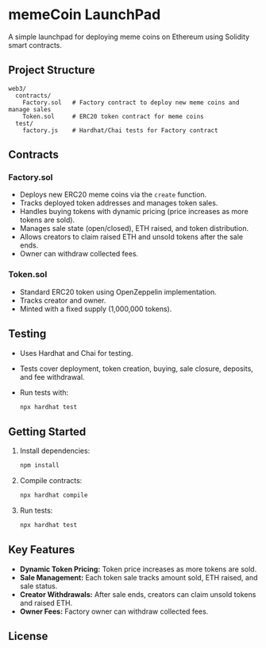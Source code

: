 # memeCoin LaunchPad

A simple launchpad for deploying meme coins on Ethereum using Solidity smart contracts.

## Project Structure

```
web3/
  contracts/
    Factory.sol   # Factory contract to deploy new meme coins and manage sales
    Token.sol     # ERC20 token contract for meme coins
  test/
    factory.js    # Hardhat/Chai tests for Factory contract
```

## Contracts

### Factory.sol

- Deploys new ERC20 meme coins via the `create` function.
- Tracks deployed token addresses and manages token sales.
- Handles buying tokens with dynamic pricing (price increases as more tokens are sold).
- Manages sale state (open/closed), ETH raised, and token distribution.
- Allows creators to claim raised ETH and unsold tokens after the sale ends.
- Owner can withdraw collected fees.

### Token.sol

- Standard ERC20 token using OpenZeppelin implementation.
- Tracks creator and owner.
- Minted with a fixed supply (1,000,000 tokens).

## Testing

- Uses Hardhat and Chai for testing.
- Tests cover deployment, token creation, buying, sale closure, deposits, and fee withdrawal.
- Run tests with:

  ```bash
  npx hardhat test
  ```

## Getting Started

1. Install dependencies:

    ```bash
    npm install
    ```

2. Compile contracts:

    ```bash
    npx hardhat compile
    ```

3. Run tests:

    ```bash
    npx hardhat test
    ```

## Key Features

- **Dynamic Token Pricing:** Token price increases as more tokens are sold.
- **Sale Management:** Each token sale tracks amount sold, ETH raised, and sale status.
- **Creator Withdrawals:** After sale ends, creators can claim unsold tokens and raised ETH.
- **Owner Fees:** Factory owner can withdraw collected fees.

## License